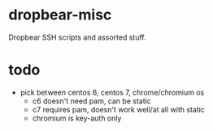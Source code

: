 dropbear-misc
=============

Dropbear SSH scripts and assorted stuff.

todo
====
* pick between centos 6, centos 7, chrome/chromium os
  * c6 doesn't need pam, can be static
  * c7 requires pam, doesn't work well/at all with static
  * chromium is key-auth only
